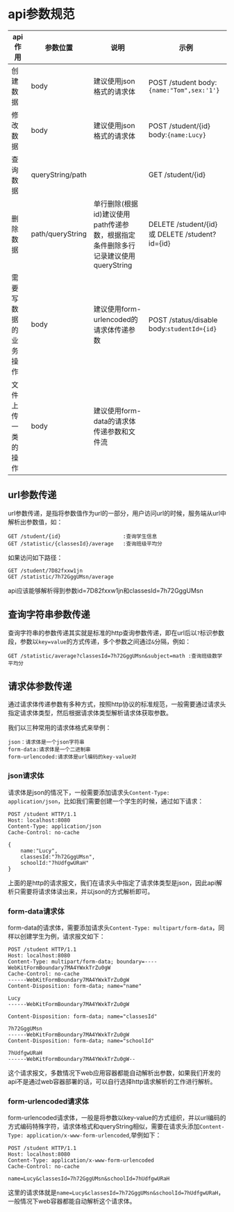 # api参数规范

|api作用|参数位置|说明|示例|
|----|----|----|----|
|创建数据|body|建议使用json格式的请求体|POST /student body:`{name:"Tom",sex:'1'}`|
|修改数据|body|建议使用json格式的请求体|POST /student/{id} body:`{name:Lucy}`|
|查询数据|queryString/path||GET /student/{id}|
|删除数据|path/queryString|单行删除(根据id)建议使用path传递参数，根据指定条件删除多行记录建议使用queryString|DELETE /student/{id} 或 DELETE /student?id={id}|
|需要写数据的业务操作|body|建议使用form-urlencoded的请求体传递参数|POST /status/disable body:`studentId={id}`|
|文件上传一类的操作|body|建议使用form-data的请求体传递参数和文件流||

## url参数传递

url参数传递，是指将参数值作为url的一部分，用户访问url的时候，服务端从url中解析出参数值，如：

```
GET /student/{id}                    :查询学生信息
GET /statistic/{classesId}/average   :查询班级平均分
```

如果访问如下路径：

```
GET /student/7D82fxxw1jn
GET /statistic/7h72GggUMsn/average
```

api应该能够解析得到参数id=7D82fxxw1jn和classesId=7h72GggUMsn

## 查询字符串参数传递

查询字符串的参数传递其实就是标准的http查询参数传递，即在url后以`?`标识参数段，参数以`key=value`的方式传递，多个参数之间通过`&`分隔，例如：

```
GET /statistic/average?classesId=7h72GggUMsn&subject=math :查询班级数学平均分
```

## 请求体参数传递

通过请求体传递参数有多种方式，按照http协议的标准规范，一般需要通过请求头指定请求体类型，然后根据请求体类型解析请求体获取参数。

我们以三种常用的请求体格式来举例：

```
json：请求体是一个json字符串
form-data:请求体是一个二进制串
form-urlencoded:请求体是url编码的key-value对
```

### json请求体

请求体是json的情况下，一般需要添加请求头`Content-Type: application/json`，比如我们需要创建一个学生的时候，通过如下请求：

```
POST /student HTTP/1.1
Host: localhost:8080
Content-Type: application/json
Cache-Control: no-cache

{
    name:"Lucy",
    classesId:"7h72GggUMsn",
    schoolId:"7hUdfgwURaH"
}
```

上面的是http的请求报文，我们在请求头中指定了请求体类型是json，因此api解析只需要将请求体读出来，并以json的方式解析即可。

### form-data请求体

form-data的请求体，需要添加请求头`Content-Type: multipart/form-data`，同样以创建学生为例，请求报文如下：

```
POST /student HTTP/1.1
Host: localhost:8080
Content-Type: multipart/form-data; boundary=----WebKitFormBoundary7MA4YWxkTrZu0gW
Cache-Control: no-cache
------WebKitFormBoundary7MA4YWxkTrZu0gW
Content-Disposition: form-data; name="name"

Lucy
------WebKitFormBoundary7MA4YWxkTrZu0gW

Content-Disposition: form-data; name="classesId"

7h72GggUMsn
------WebKitFormBoundary7MA4YWxkTrZu0gW
Content-Disposition: form-data; name="schoolId"

7hUdfgwURaH
------WebKitFormBoundary7MA4YWxkTrZu0gW--
```

这个请求报文，多数情况下web应用容器都能自动解析出参数，如果我们开发的api不是通过web容器部署的话，可以自行选择http请求解析的工作进行解析。

### form-urlencoded请求体

form-urlencoded请求体，一般是将参数以key-value的方式组织，并以url编码的方式编码特殊字符，请求体格式和queryString相似，需要在请求头添加`Content-Type: application/x-www-form-urlencoded`,举例如下：

```
POST /student HTTP/1.1
Host: localhost:8080
Content-Type: application/x-www-form-urlencoded
Cache-Control: no-cache

name=Lucy&classesId=7h72GggUMsn&schoolId=7hUdfgwURaH
```

这里的请求体就是`name=Lucy&classesId=7h72GggUMsn&schoolId=7hUdfgwURaH`，一般情况下web容器都能自动解析这个请求体。
